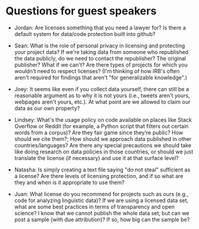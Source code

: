 # Questions for guest speakers

- Jordan: Are licenses something that you need a lawyer for? Is there a default system for data/code protection built into github?

- Sean: What is the role of personal privacy in licensing and protecting your project data? If we're taking data from someone who republished the data publicly, do we need to contact the republisher? The original publisher? What if we can't? Are there types of projects for which you wouldn't need to respect licenses? (I'm thinking of how IRB's often aren't required for findings that aren't "for generalizable knowledge".)

- Joey: It seems like even if you collect data yourself, there can still be a reasonable argument as to why it is not yours (i.e., tweets aren't yours, webpages aren't yours, etc.). At what point are we allowed to claim our data as our own property?  

- Lindsey: What's the usage policy on code available on places like Stack Overflow or Reddit (for example, a Python script that filters out certain words from a corpus)? Are they fair game since they're public? How should we cite them?;  How should we approach data published in other countries/languages? Are there any special precautions we should take like doing research on data policies in those countries, or should we just translate the license (if necessary) and use it at that surface level?

- Natasha: Is simply creating a text file saying "do not steal" sufficient as a license? Are there levels of licensing protection, and if so what are they and when is it appropriate to use them?

- Juan: What license do you recommend for projects such as ours (e.g., code for analyzing linguistic data)? If we are using a licensed data set, what are some best practices in terms of transparency and open science? I know that we cannot publish the whole data set, but can we post a sample (with due attribution)? If so, how big can the sample be?  
